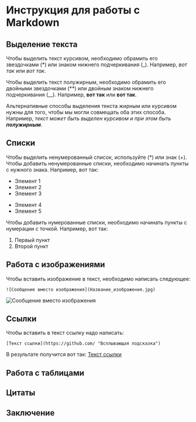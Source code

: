 # Инструкция для работы с Markdown

## Выделение текста

Чтобы выделить текст курсивом, необходимо обрамить его звездочками (*) или знаком нижнего подчеркивания (_). Например, *вот так* или _вот так_.

Чтобы выделить текст полужирным, необходимо обрамить его двойными звездочками (**) или двойным знаком нижнего подчеркивания (__). Например, **вот так** или __вот так__.

Альтернативные способы выделения текста жирным или курсивом нужны для того, чтобы мы могли совмещать оба этих способа. Например, _текст может быть выделен курсивом и при этом быть **полужирным**_.

## Списки

Чтобы выделить ненумерованный список, используйте (*) или знак (+).
Чтобы добавить ненумерованные списки, необходимо начинать пункты с нужного знака. Например, вот так:
* Элемент 1
* Элемент 2
* Элемент 3
+ Элемент 4
+ Элемент 5

Чтобы добавить нумерованные списки, необходимо начинать пункты с нумерации с точкой. Например, вот так:
1. Первый пункт
2. Второй пункт

##  Работа с изображениями

Чтобы вставить изображение в текст, необходимо написать следующее:
```
![Сообщение вместо изображения](Название_изображения.jpg)
```
![Сообщение вместо изображения](Код.jpg)

## Ссылки

Чтобы вставить в текст ссылку надо написать:

```
[Текст ссылки](https://github.com/ "Всплывающая подсказка")
```
 
 В результате получится вот так:
[Текст ссылки](https://github.com/ "Всплывающая подсказка")

## Работа с таблицами

## Цитаты

## Заключение
